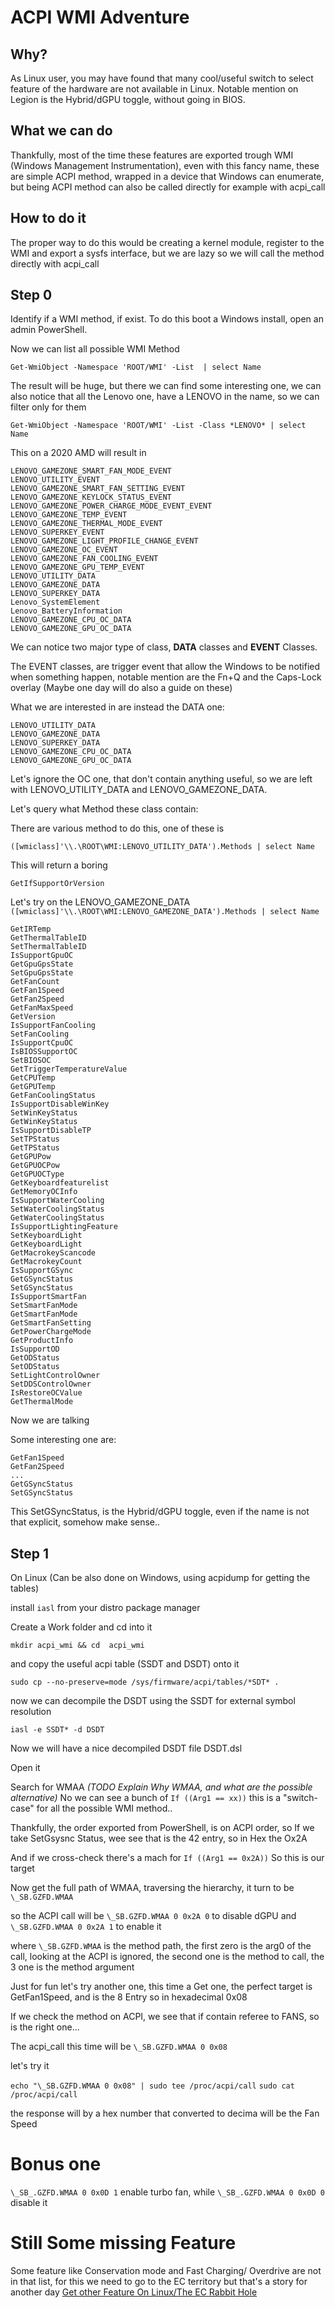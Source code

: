 # ACPI WMI Adventure

## Why?
As Linux user, you may have found that many cool/useful switch to select feature of the hardware are not available in Linux.
Notable mention on Legion is the Hybrid/dGPU toggle, without going in BIOS.

## What we can do
Thankfully, most of the time these features are exported trough WMI (Windows Management Instrumentation), even with this fancy name, these are simple ACPI method, wrapped in a device that Windows can enumerate, but being ACPI method can also be called directly for example with acpi_call

## How to do it
The proper way to do this would be creating a kernel module, register to the WMI and export a sysfs interface, but we are lazy so we will call the method directly with acpi_call

## Step 0
Identify if a WMI method, if exist.
To do this boot a Windows install, open an admin PowerShell.

Now we can list all possible WMI Method

`Get-WmiObject -Namespace 'ROOT/WMI' -List  | select Name`

The result will be huge, but there we can find some interesting one, we can also notice that all the Lenovo one, have a LENOVO in the name, so we can filter only for them 

`Get-WmiObject -Namespace 'ROOT/WMI' -List -Class *LENOVO* | select Name`

This on a 2020 AMD will result in 

    LENOVO_GAMEZONE_SMART_FAN_MODE_EVENT
    LENOVO_UTILITY_EVENT
    LENOVO_GAMEZONE_SMART_FAN_SETTING_EVENT
    LENOVO_GAMEZONE_KEYLOCK_STATUS_EVENT
    LENOVO_GAMEZONE_POWER_CHARGE_MODE_EVENT_EVENT
    LENOVO_GAMEZONE_TEMP_EVENT
    LENOVO_GAMEZONE_THERMAL_MODE_EVENT
    LENOVO_SUPERKEY_EVENT
    LENOVO_GAMEZONE_LIGHT_PROFILE_CHANGE_EVENT
    LENOVO_GAMEZONE_OC_EVENT
    LENOVO_GAMEZONE_FAN_COOLING_EVENT
    LENOVO_GAMEZONE_GPU_TEMP_EVENT
    LENOVO_UTILITY_DATA
    LENOVO_GAMEZONE_DATA
    LENOVO_SUPERKEY_DATA
    Lenovo_SystemElement
    Lenovo_BatteryInformation
    LENOVO_GAMEZONE_CPU_OC_DATA
    LENOVO_GAMEZONE_GPU_OC_DATA

We can notice two major type of class, **DATA** classes and **EVENT** Classes.

The EVENT classes, are trigger event that allow the Windows to be notified when something happen, notable mention are the Fn+Q and the Caps-Lock overlay (Maybe one day will do also a guide on these)

What we are interested in are instead the DATA one:

    LENOVO_UTILITY_DATA
    LENOVO_GAMEZONE_DATA
    LENOVO_SUPERKEY_DATA
    LENOVO_GAMEZONE_CPU_OC_DATA
    LENOVO_GAMEZONE_GPU_OC_DATA

Let's ignore the OC one, that don't contain anything useful, so we are left with LENOVO_UTILITY_DATA and LENOVO_GAMEZONE_DATA.

Let's query what Method these class contain:

There are various method to do this, one of these is

`([wmiclass]'\\.\ROOT\WMI:LENOVO_UTILITY_DATA').Methods | select Name`

This will return a boring

    GetIfSupportOrVersion

Let's try on the LENOVO_GAMEZONE_DATA
`([wmiclass]'\\.\ROOT\WMI:LENOVO_GAMEZONE_DATA').Methods | select Name`

    GetIRTemp
    GetThermalTableID
    SetThermalTableID
    IsSupportGpuOC
    GetGpuGpsState
    SetGpuGpsState
    GetFanCount
    GetFan1Speed
    GetFan2Speed
    GetFanMaxSpeed
    GetVersion
    IsSupportFanCooling
    SetFanCooling
    IsSupportCpuOC
    IsBIOSSupportOC
    SetBIOSOC
    GetTriggerTemperatureValue
    GetCPUTemp
    GetGPUTemp
    GetFanCoolingStatus
    IsSupportDisableWinKey
    SetWinKeyStatus
    GetWinKeyStatus
    IsSupportDisableTP
    SetTPStatus
    GetTPStatus
    GetGPUPow
    GetGPUOCPow
    GetGPUOCType
    GetKeyboardfeaturelist
    GetMemoryOCInfo
    IsSupportWaterCooling
    SetWaterCoolingStatus
    GetWaterCoolingStatus
    IsSupportLightingFeature
    SetKeyboardLight
    GetKeyboardLight
    GetMacrokeyScancode
    GetMacrokeyCount
    IsSupportGSync
    GetGSyncStatus
    SetGSyncStatus
    IsSupportSmartFan
    SetSmartFanMode
    GetSmartFanMode
    GetSmartFanSetting
    GetPowerChargeMode
    GetProductInfo
    IsSupportOD
    GetODStatus
    SetODStatus
    SetLightControlOwner
    SetDDSControlOwner
    IsRestoreOCValue
    GetThermalMode

Now we are talking

Some interesting one are:

    GetFan1Speed
    GetFan2Speed
    ...
    GetGSyncStatus
    SetGSyncStatus

This SetGSyncStatus, is the Hybrid/dGPU toggle, even if the name is not that explicit, somehow make sense..

## Step 1
On Linux (Can be also done on Windows, using acpidump for getting the tables)

install `iasl` from your distro package manager

Create a Work folder and cd into it

`mkdir acpi_wmi && cd  acpi_wmi`

and copy the useful acpi table (SSDT and DSDT) onto it

`sudo cp --no-preserve=mode /sys/firmware/acpi/tables/*SDT* .`

now we can decompile the DSDT using the SSDT for external symbol resolution

`iasl -e SSDT* -d DSDT`

Now we will have a nice decompiled DSDT file DSDT.dsl

Open it

Search for WMAA *(TODO Explain Why WMAA, and what are the possible alternative)*
No we can see a bunch of `If ((Arg1 == xx))` this is a "switch-case" for all the possible WMI method..

Thankfully, the order exported from PowerShell, is on ACPI order, so If we take SetGsysnc Status, wee see that is the 42 entry, so in Hex the Ox2A

And if we cross-check there's a mach for   `If ((Arg1 == 0x2A))`
So this is our target

Now get the full path of WMAA, traversing the hierarchy, 
it turn to be `\_SB.GZFD.WMAA`

so the ACPI call will be `\_SB.GZFD.WMAA 0 0x2A 0` to disable dGPU and `\_SB.GZFD.WMAA 0 0x2A 1` to enable it

where  `\_SB.GZFD.WMAA` is the method path, the first zero is the arg0 of the call, looking at the ACPI is ignored, the second one is the method to call, the 3 one is the method argument

Just for fun let's try another one, this time a Get one, the perfect target is GetFan1Speed, and is the 8 Entry so in hexadecimal 0x08

If we check the method on ACPI, we see that if contain referee to FANS, so is the right one...

The acpi_call this time will be `\_SB.GZFD.WMAA 0 0x08`

let's try it

`echo "\_SB.GZFD.WMAA 0 0x08" | sudo tee /proc/acpi/call`
`sudo cat /proc/acpi/call`

the response will by a hex number that converted to decima will be the Fan Speed

# Bonus one

`\_SB_.GZFD.WMAA 0 0x0D 1` enable turbo fan, while `\_SB_.GZFD.WMAA 0 0x0D 0` disable it








# Still Some missing Feature
Some feature like Conservation mode and Fast Charging/ Overdrive are not in that list, for this we need to go to the EC territory
but that's a story for another day
[Get other Feature On Linux/The EC Rabbit Hole](EC_RABBIT_HOLE.md)